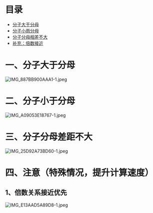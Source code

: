 # 目录

- [分子大于分母]()
- [分子小雨分母]()
- [分子分母相差不大]()
- [补充：倍数接近]()



# 一、分子大于分母

![IMG_887BB900AAA1-1.jpeg](https://p9-juejin.byteimg.com/tos-cn-i-k3u1fbpfcp/b11d6a40b0844c348221829402dfaa6c~tplv-k3u1fbpfcp-watermark.image?)



# 二、分子小于分母

![IMG_A09053E18767-1.jpeg](https://p1-juejin.byteimg.com/tos-cn-i-k3u1fbpfcp/d6c09a74b98f4ec49f259cb48c1ad2a8~tplv-k3u1fbpfcp-watermark.image?)



# 三、分子分母差距不大

 ![IMG_25D92A73BD60-1.jpeg](https://p3-juejin.byteimg.com/tos-cn-i-k3u1fbpfcp/96de50d48f3141d985bd3983a6468416~tplv-k3u1fbpfcp-watermark.image?)



# 四、注意（特殊情况，提升计算速度）



## 1、倍数关系接近优先

 ![IMG_E13AAD5A89D8-1.jpeg](https://p3-juejin.byteimg.com/tos-cn-i-k3u1fbpfcp/219059c1c42f4c6aa9e4153d5e7ba802~tplv-k3u1fbpfcp-watermark.image?)

